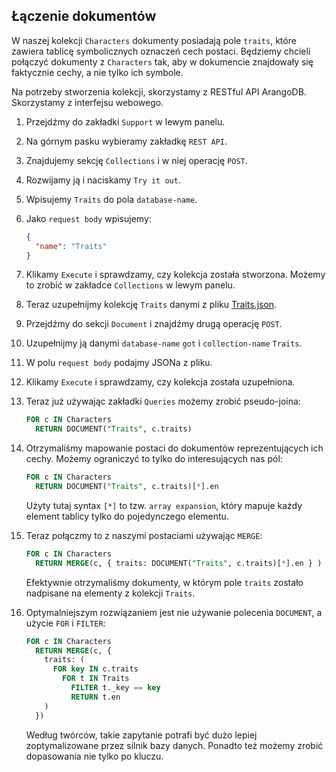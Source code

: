 ## Łączenie dokumentów

W naszej kolekcji `Characters` dokumenty posiadają pole `traits`, które zawiera tablicę symbolicznych oznaczeń cech postaci. Będziemy chcieli połączyć dokumenty z `Characters` tak, aby w dokumencie znajdowały się faktycznie cechy, a nie tylko ich symbole.

Na potrzeby stworzenia kolekcji, skorzystamy z RESTful API ArangoDB. Skorzystamy z interfejsu webowego.

1. Przejdźmy do zakładki `Support` w lewym panelu.
2. Na górnym pasku wybieramy zakładkę `REST API`.
3. Znajdujemy sekcję `Collections` i w niej operację `POST`.
4. Rozwijamy ją i naciskamy `Try it out`.
5. Wpisujemy `Traits` do pola `database-name`.
6. Jako `request body` wpisujemy:

   ```json
   {
     "name": "Traits"
   }
   ```

7. Klikamy `Execute` i sprawdzamy, czy kolekcja została stworzona. Możemy to zrobić w zakładce `Collections` w lewym panelu.

8. Teraz uzupełnijmy kolekcję `Traits` danymi z pliku [Traits.json](./Traits.json).
9. Przejdźmy do sekcji `Document` i znajdźmy drugą operację `POST`.
10. Uzupełnijmy ją danymi `database-name` `got` i `collection-name` `Traits`.
11. W polu `request body` podajmy JSONa z pliku.
12. Klikamy `Execute` i sprawdzamy, czy kolekcja została uzupełniona.
13. Teraz już używając zakładki `Queries` możemy zrobić pseudo-joina:
    ```sql
    FOR c IN Characters
      RETURN DOCUMENT("Traits", c.traits)
    ```
14. Otrzymaliśmy mapowanie postaci do dokumentów reprezentujących ich cechy. Możemy ograniczyć to tylko do interesujących nas pól:
    ```sql
    FOR c IN Characters
      RETURN DOCUMENT("Traits", c.traits)[*].en
    ```
    Użyty tutaj syntax `[*]` to tzw. `array expansion`, który mapuje każdy element tablicy tylko do pojedynczego elementu.
15. Teraz połączmy to z naszymi postaciami używając `MERGE`:
    ```sql
    FOR c IN Characters
      RETURN MERGE(c, { traits: DOCUMENT("Traits", c.traits)[*].en } )
    ```
    Efektywnie otrzymaliśmy dokumenty, w którym pole `traits` zostało nadpisane na elementy z kolekcji `Traits`.
16. Optymalniejszym rozwiązaniem jest nie używanie polecenia `DOCUMENT`, a użycie `FOR` i `FILTER`:
    ```sql
    FOR c IN Characters
      RETURN MERGE(c, {
        traits: (
          FOR key IN c.traits
            FOR t IN Traits
              FILTER t._key == key
              RETURN t.en
        )
      })
    ```
    Według twórców, takie zapytanie potrafi być dużo lepiej zoptymalizowane przez silnik bazy danych. Ponadto też możemy zrobić dopasowania nie tylko po kluczu.
